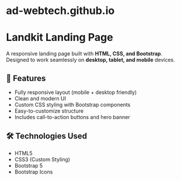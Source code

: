 # ad-webtech.github.io
# Landkit Landing Page

A responsive landing page built with **HTML, CSS, and Bootstrap**.  
Designed to work seamlessly on **desktop, tablet, and mobile** devices.



## 🚀 Features
- Fully responsive layout (mobile + desktop friendly)
- Clean and modern UI
- Custom CSS styling with Bootstrap components
- Easy-to-customize structure
- Includes call-to-action buttons and hero banner

## 🛠️ Technologies Used
- HTML5
- CSS3 (Custom Styling)
- Bootstrap 5
- Bootstrap Icons


